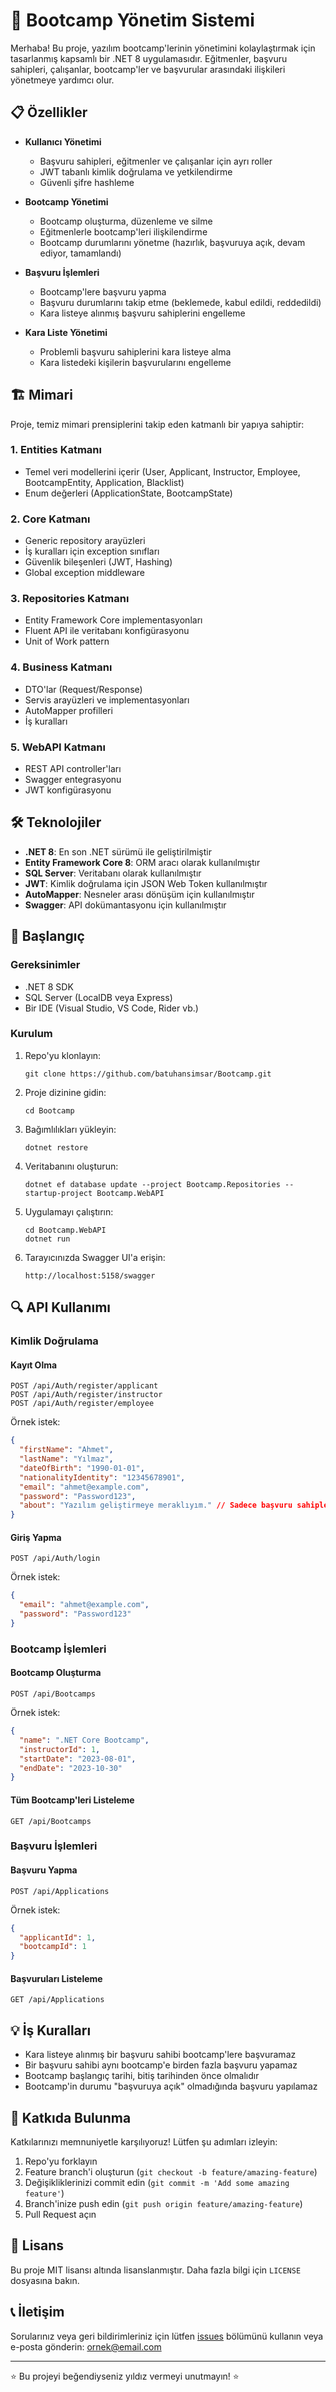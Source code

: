 # 🚀 Bootcamp Yönetim Sistemi

Merhaba! Bu proje, yazılım bootcamp'lerinin yönetimini kolaylaştırmak için tasarlanmış kapsamlı bir .NET 8 uygulamasıdır. Eğitmenler, başvuru sahipleri, çalışanlar, bootcamp'ler ve başvurular arasındaki ilişkileri yönetmeye yardımcı olur.

## 📋 Özellikler

- **Kullanıcı Yönetimi**
  - Başvuru sahipleri, eğitmenler ve çalışanlar için ayrı roller
  - JWT tabanlı kimlik doğrulama ve yetkilendirme
  - Güvenli şifre hashleme

- **Bootcamp Yönetimi**
  - Bootcamp oluşturma, düzenleme ve silme
  - Eğitmenlerle bootcamp'leri ilişkilendirme
  - Bootcamp durumlarını yönetme (hazırlık, başvuruya açık, devam ediyor, tamamlandı)

- **Başvuru İşlemleri**
  - Bootcamp'lere başvuru yapma
  - Başvuru durumlarını takip etme (beklemede, kabul edildi, reddedildi)
  - Kara listeye alınmış başvuru sahiplerini engelleme

- **Kara Liste Yönetimi**
  - Problemli başvuru sahiplerini kara listeye alma
  - Kara listedeki kişilerin başvurularını engelleme

## 🏗️ Mimari

Proje, temiz mimari prensiplerini takip eden katmanlı bir yapıya sahiptir:

### 1. Entities Katmanı
- Temel veri modellerini içerir (User, Applicant, Instructor, Employee, BootcampEntity, Application, Blacklist)
- Enum değerleri (ApplicationState, BootcampState)

### 2. Core Katmanı
- Generic repository arayüzleri
- İş kuralları için exception sınıfları
- Güvenlik bileşenleri (JWT, Hashing)
- Global exception middleware

### 3. Repositories Katmanı
- Entity Framework Core implementasyonları
- Fluent API ile veritabanı konfigürasyonu
- Unit of Work pattern

### 4. Business Katmanı
- DTO'lar (Request/Response)
- Servis arayüzleri ve implementasyonları
- AutoMapper profilleri
- İş kuralları

### 5. WebAPI Katmanı
- REST API controller'ları
- Swagger entegrasyonu
- JWT konfigürasyonu

## 🛠️ Teknolojiler

- **.NET 8**: En son .NET sürümü ile geliştirilmiştir
- **Entity Framework Core 8**: ORM aracı olarak kullanılmıştır
- **SQL Server**: Veritabanı olarak kullanılmıştır
- **JWT**: Kimlik doğrulama için JSON Web Token kullanılmıştır
- **AutoMapper**: Nesneler arası dönüşüm için kullanılmıştır
- **Swagger**: API dokümantasyonu için kullanılmıştır

## 🚀 Başlangıç

### Gereksinimler
- .NET 8 SDK
- SQL Server (LocalDB veya Express)
- Bir IDE (Visual Studio, VS Code, Rider vb.)

### Kurulum

1. Repo'yu klonlayın:
   ```
   git clone https://github.com/batuhansimsar/Bootcamp.git
   ```

2. Proje dizinine gidin:
   ```
   cd Bootcamp
   ```

3. Bağımlılıkları yükleyin:
   ```
   dotnet restore
   ```

4. Veritabanını oluşturun:
   ```
   dotnet ef database update --project Bootcamp.Repositories --startup-project Bootcamp.WebAPI
   ```

5. Uygulamayı çalıştırın:
   ```
   cd Bootcamp.WebAPI
   dotnet run
   ```

6. Tarayıcınızda Swagger UI'a erişin:
   ```
   http://localhost:5158/swagger
   ```

## 🔍 API Kullanımı

### Kimlik Doğrulama

#### Kayıt Olma
```http
POST /api/Auth/register/applicant
POST /api/Auth/register/instructor
POST /api/Auth/register/employee
```

Örnek istek:
```json
{
  "firstName": "Ahmet",
  "lastName": "Yılmaz",
  "dateOfBirth": "1990-01-01",
  "nationalityIdentity": "12345678901",
  "email": "ahmet@example.com",
  "password": "Password123",
  "about": "Yazılım geliştirmeye meraklıyım." // Sadece başvuru sahipleri için
}
```

#### Giriş Yapma
```http
POST /api/Auth/login
```

Örnek istek:
```json
{
  "email": "ahmet@example.com",
  "password": "Password123"
}
```

### Bootcamp İşlemleri

#### Bootcamp Oluşturma
```http
POST /api/Bootcamps
```

Örnek istek:
```json
{
  "name": ".NET Core Bootcamp",
  "instructorId": 1,
  "startDate": "2023-08-01",
  "endDate": "2023-10-30"
}
```

#### Tüm Bootcamp'leri Listeleme
```http
GET /api/Bootcamps
```

### Başvuru İşlemleri

#### Başvuru Yapma
```http
POST /api/Applications
```

Örnek istek:
```json
{
  "applicantId": 1,
  "bootcampId": 1
}
```

#### Başvuruları Listeleme
```http
GET /api/Applications
```

## 💡 İş Kuralları

- Kara listeye alınmış bir başvuru sahibi bootcamp'lere başvuramaz
- Bir başvuru sahibi aynı bootcamp'e birden fazla başvuru yapamaz
- Bootcamp başlangıç tarihi, bitiş tarihinden önce olmalıdır
- Bootcamp'in durumu "başvuruya açık" olmadığında başvuru yapılamaz

## 🤝 Katkıda Bulunma

Katkılarınızı memnuniyetle karşılıyoruz! Lütfen şu adımları izleyin:

1. Repo'yu forklayın
2. Feature branch'i oluşturun (`git checkout -b feature/amazing-feature`)
3. Değişikliklerinizi commit edin (`git commit -m 'Add some amazing feature'`)
4. Branch'inize push edin (`git push origin feature/amazing-feature`)
5. Pull Request açın

## 📝 Lisans

Bu proje MIT lisansı altında lisanslanmıştır. Daha fazla bilgi için `LICENSE` dosyasına bakın.

## 📞 İletişim

Sorularınız veya geri bildirimleriniz için lütfen [issues](https://github.com/kullaniciadi/bootcamp-management/issues) bölümünü kullanın veya e-posta gönderin: ornek@email.com

---

⭐️ Bu projeyi beğendiyseniz yıldız vermeyi unutmayın! ⭐️ 
